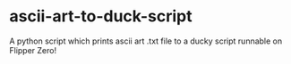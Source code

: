 # ascii-art-to-duck-script
A python script which prints ascii art .txt file to a ducky script runnable on Flipper Zero!
